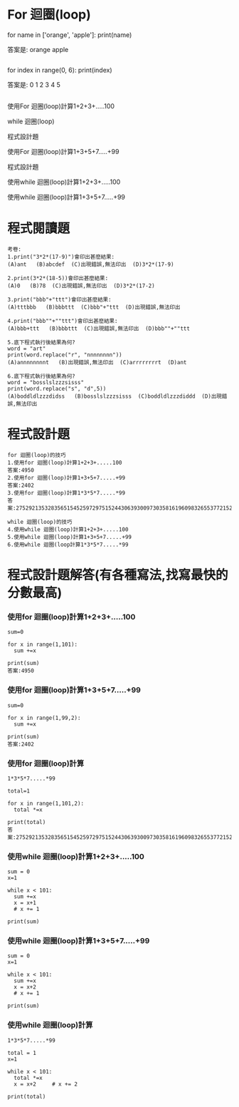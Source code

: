 





# For 迴圈(loop)
for name in ['orange', 'apple']:
	print(name)
  
  答案是:
orange
apple
  
 `````
 `````

for index in range(0, 6):
	print(index)
        
 答案是:
0
1
2
3
4
5 

````
```` 

使用For 迴圈(loop)計算1+2+3+.....100


while 迴圈(loop)


程式設計題


使用For 迴圈(loop)計算1+3+5+7.....+99



程式設計題



使用while 迴圈(loop)計算1+2+3+.....100




使用while 迴圈(loop)計算1+3+5+7.....+99




# 程式閱讀題
```
考卷:
1.print("3*2*(17-9)")會印出甚麼結果:
(A)ant   (B)abcdef  (C)出現錯誤,無法印出  (D)3*2*(17-9)

2.print(3*2*(18-5))會印出甚麼結果:
(A)0   (B)78  (C)出現錯誤,無法印出  (D)3*2*(17-2)

3.print("bbb"+"ttt")會印出甚麼結果:
(A)tttbbb   (B)bbbttt  (C)bbb"+"ttt  (D)出現錯誤,無法印出

4.print("bbb""+""ttt")會印出甚麼結果:
(A)bbb+ttt   (B)bbbttt  (C)出現錯誤,無法印出  (D)bbb""+""ttt

5.底下程式執行後結果為何?
word = "art"
print(word.replace("r", "nnnnnnnn"))
(A)annnnnnnnt   (B)出現錯誤,無法印出  (C)arrrrrrrrt  (D)ant

6.底下程式執行後結果為何?
word = "bosslslzzzsisss"
print(word.replace("s", "d",5))
(A)boddldlzzzdidss   (B)bosslslzzzsisss  (C)boddldlzzzdiddd  (D)出現錯誤,無法印出

```

# 程式設計題

```
for 迴圈(loop)的技巧
1.使用for 迴圈(loop)計算1+2+3+.....100
答案:4950
2.使用for 迴圈(loop)計算1+3+5+7.....+99
答案:2402
3.使用for 迴圈(loop)計算1*3*5*7.....*99
答案:27529213532835651545259729751524430639300973035816196098326553772152587890625

while 迴圈(loop)的技巧
4.使用while 迴圈(loop)計算1+2+3+.....100
5.使用while 迴圈(loop)計算1+3+5+7.....+99
6.使用while 迴圈(loop計算1*3*5*7.....*99
```


# 程式設計題解答(有各種寫法,找寫最快的分數最高)

### 使用for 迴圈(loop)計算1+2+3+.....100
```
sum=0

for x in range(1,101):
  sum +=x
  
print(sum)
答案:4950
```
### 使用for 迴圈(loop)計算1+3+5+7.....+99
```
sum=0

for x in range(1,99,2):
  sum +=x
  
print(sum)
答案:2402
```
### 使用for 迴圈(loop)計算
```
1*3*5*7.....*99
```
```
total=1

for x in range(1,101,2):
  total *=x
  
print(total)
答案:27529213532835651545259729751524430639300973035816196098326553772152587890625
```

### 使用while 迴圈(loop)計算1+2+3+.....100
```
sum = 0
x=1

while x < 101:
  sum +=x
  x = x+1
  # x += 1
  
print(sum)
```
### 使用while 迴圈(loop)計算1+3+5+7.....+99
```
sum = 0
x=1

while x < 101:
  sum +=x
  x = x+2
  # x += 1
  
print(sum)
```

### 使用while 迴圈(loop)計算
```
1*3*5*7.....*99
```
```
total = 1
x=1

while x < 101:
  total *=x
  x = x+2     # x += 2
  
print(total)
```
